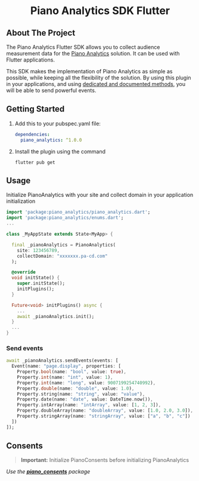 <div id="top"></div>

<br />
<div align="center">
    <h1 align="center">Piano Analytics SDK Flutter</h1>
</div>

## About The Project

The Piano Analytics Flutter SDK allows you to collect audience measurement data for the [Piano Analytics](https://piano.io/product/analytics/) solution.
It can be used with Flutter applications.

This SDK makes the implementation of Piano Analytics as simple as possible, while keeping all the flexibility of the solution. By using this plugin in your applications, and using [dedicated and documented methods](https://developers.atinternet-solutions.com/piano-analytics/), you will be able to send powerful events.

## Getting Started

1. Add this to your pubspec.yaml file:
    ```yaml
    dependencies:
      piano_analytics: ^1.0.0
    ```

2. Install the plugin using the command
    ```
    flutter pub get
    ```

## Usage

Initialize PianoAnalytics with your site and collect domain in your application initialization
  ```dart
  import 'package:piano_analytics/piano_analytics.dart';
  import 'package:piano_analytics/enums.dart';
  ...

  class _MyAppState extends State<MyApp> {

    final _pianoAnalytics = PianoAnalytics(
      site: 123456789,
      collectDomain: "xxxxxxx.pa-cd.com"
    );

    @override
    void initState() {
      super.initState();
      initPlugins();
    }

    Future<void> initPlugins() async {
      ...
      await _pianoAnalytics.init();
    }
    ...
  }
  ```

### Send events
  ```dart
  await _pianoAnalytics.sendEvents(events: [
    Event(name: "page.display", properties: [
      Property.bool(name: "bool", value: true),
      Property.int(name: "int", value: 1),
      Property.int(name: "long", value: 9007199254740992),
      Property.double(name: "double", value: 1.0),
      Property.string(name: "string", value: "value"),
      Property.date(name: "date", value: DateTime.now()),
      Property.intArray(name: "intArray", value: [1, 2, 3]),
      Property.doubleArray(name: "doubleArray", value: [1.0, 2.0, 3.0]),
      Property.stringArray(name: "stringArray", value: ["a", "b", "c"])
    ])
  ]);
  ```

## Consents

> **Important:** Initialize PianoConsents before initializing PianoAnalytics

*Use the **[piano_consents](https://pub.dev/packages/piano_consents)** package*